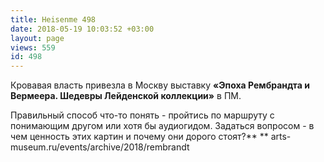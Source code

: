 ```yaml
---
title: Heisenme 498
date: 2018-05-19 10:03:52 +03:00
layout: page
views: 559
id: 498
---
```


Кровавая власть привезла в Москву выставку **«Эпоха Рембрандта и Вермеера. Шедевры Лейденской коллекции»** в ПМ.

Правильный способ что-то понять - пройтись по маршруту с понимающим другом или хотя бы аудиогидом. Задаться вопросом - в чем ценность этих картин и почему они дорого стоят?**
**
arts-museum.ru/events/archive/2018/rembrandt


